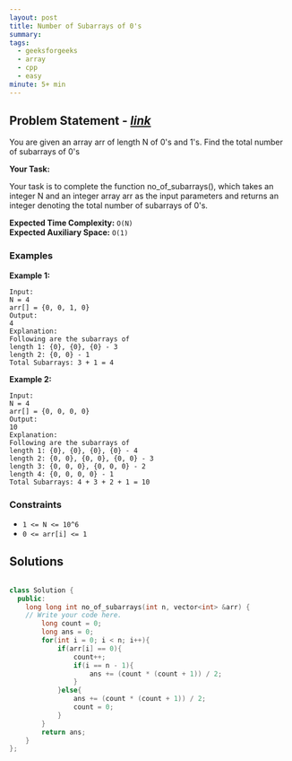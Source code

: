 ```yaml
---
layout: post
title: Number of Subarrays of 0's
summary:
tags:
  - geeksforgeeks
  - array
  - cpp
  - easy
minute: 5+ min
---
```


## Problem Statement - [_link_](https://practice.geeksforgeeks.org/problems/0960a833f70b09c59444ea487f99729929fc8910/1)

You are given an array arr  of length N of 0's and 1's. Find the total number of subarrays of 0's

**Your Task:**

Your task is to complete the function no_of_subarrays(), which takes an integer N and an integer array arr as the input parameters and returns an integer denoting the total number of subarrays of 0's.

**Expected Time Complexity:** `O(N)`  
**Expected Auxiliary Space:** `O(1)` 

### Examples

**Example 1:**

```
Input:
N = 4
arr[] = {0, 0, 1, 0}
Output:
4
Explanation:
Following are the subarrays of
length 1: {0}, {0}, {0} - 3
length 2: {0, 0} - 1
Total Subarrays: 3 + 1 = 4
```

**Example 2:**

```
Input:
N = 4
arr[] = {0, 0, 0, 0}
Output:
10
Explanation:
Following are the subarrays of
length 1: {0}, {0}, {0}, {0} - 4
length 2: {0, 0}, {0, 0}, {0, 0} - 3
length 3: {0, 0, 0}, {0, 0, 0} - 2
length 4: {0, 0, 0, 0} - 1
Total Subarrays: 4 + 3 + 2 + 1 = 10
```

### Constraints

- `1 <= N <= 10^6`
- `0 <= arr[i] <= 1`

## Solutions

```cpp

class Solution {
  public:
    long long int no_of_subarrays(int n, vector<int> &arr) {
    // Write your code here.
    	long count = 0;
		long ans = 0;
		for(int i = 0; i < n; i++){
		    if(arr[i] == 0){
		        count++;
		        if(i == n - 1){
		            ans += (count * (count + 1)) / 2;
		        }
		    }else{
		        ans += (count * (count + 1)) / 2;
		        count = 0;
		    }		  
		}
		return ans;
    }
};

```
